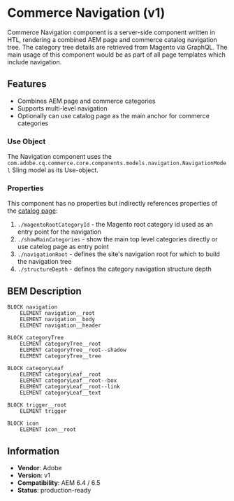 <!--
Copyright 2019 Adobe Systems Incorporated

Licensed under the Apache License, Version 2.0 (the "License");
you may not use this file except in compliance with the License.
You may obtain a copy of the License at

    http://www.apache.org/licenses/LICENSE-2.0

Unless required by applicable law or agreed to in writing, software
distributed under the License is distributed on an "AS IS" BASIS,
WITHOUT WARRANTIES OR CONDITIONS OF ANY KIND, either express or implied.
See the License for the specific language governing permissions and
limitations under the License.
-->

# Commerce Navigation (v1)

Commerce Navigation component is a server-side component written in HTL, rendering a combined AEM page and commerce catalog navigation tree.
The category tree details are retrieved from Magento via GraphQL. The main usage of this component would be as part of all page templates which include navigation.

## Features

- Combines AEM page and commerce categories
- Supports multi-level navigation
- Optionally can use catalog page as the main anchor for commerce categories

### Use Object

The Navigation component uses the `com.adobe.cq.commerce.core.components.models.navigation.NavigationModel` Sling model as its Use-object.

### Properties

This component has no properties but indirectly references properties of the [catalog page](ui.apps/src/main/content/jcr_root/apps/core/cif/components/structure/catalogpage/v1/catalogpage):

1. `./magentoRootCategoryId` - the Magento root category id used as an entry point for the navigation
2. `./showMainCategories` - show the main top level categories directly or use catelog page as entry point
3. `./navigationRoot` - defines the site's navigation root for which to build the navigation tree
4. `./structureDepth` - defines the category navigation structure depth

## BEM Description

```
BLOCK navigation
    ELEMENT navigation__root
    ELEMENT navigation__body
    ELEMENT navigation__header

BLOCK categoryTree
    ELEMENT categoryTree__root
    ELEMENT categoryTree__root--shadow
    ELEMENT categoryTree__tree

BLOCK categoryLeaf
    ELEMENT categoryLeaf__root
    ELEMENT categoryLeaf__root--box
    ELEMENT categoryLeaf__root--link
    ELEMENT categoryLeaf__text

BLOCK trigger__root
    ELEMENT trigger

BLOCK icon
    ELEMENT icon__root
```

## Information

- **Vendor**: Adobe
- **Version**: v1
- **Compatibility**: AEM 6.4 / 6.5
- **Status**: production-ready
